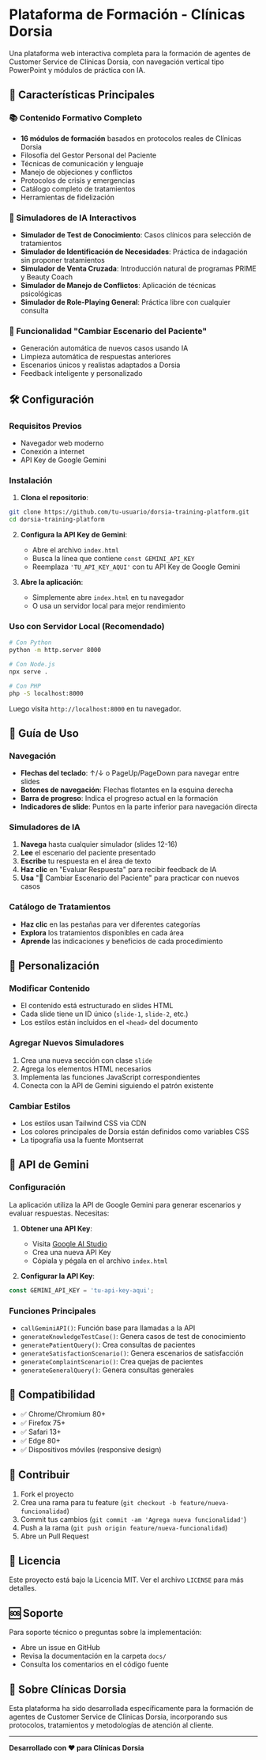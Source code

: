 # Plataforma de Formación - Clínicas Dorsia

Una plataforma web interactiva completa para la formación de agentes de Customer Service de Clínicas Dorsia, con navegación vertical tipo PowerPoint y módulos de práctica con IA.

## 🚀 Características Principales

### 📚 Contenido Formativo Completo
- **16 módulos de formación** basados en protocolos reales de Clínicas Dorsia
- Filosofía del Gestor Personal del Paciente
- Técnicas de comunicación y lenguaje
- Manejo de objeciones y conflictos
- Protocolos de crisis y emergencias
- Catálogo completo de tratamientos
- Herramientas de fidelización

### 🤖 Simuladores de IA Interactivos
- **Simulador de Test de Conocimiento**: Casos clínicos para selección de tratamientos
- **Simulador de Identificación de Necesidades**: Práctica de indagación sin proponer tratamientos
- **Simulador de Venta Cruzada**: Introducción natural de programas PRIME y Beauty Coach
- **Simulador de Manejo de Conflictos**: Aplicación de técnicas psicológicas
- **Simulador de Role-Playing General**: Práctica libre con cualquier consulta

### 🔄 Funcionalidad "Cambiar Escenario del Paciente"
- Generación automática de nuevos casos usando IA
- Limpieza automática de respuestas anteriores
- Escenarios únicos y realistas adaptados a Dorsia
- Feedback inteligente y personalizado

## 🛠️ Configuración

### Requisitos Previos
- Navegador web moderno
- Conexión a internet
- API Key de Google Gemini

### Instalación

1. **Clona el repositorio**:
```bash
git clone https://github.com/tu-usuario/dorsia-training-platform.git
cd dorsia-training-platform
```

2. **Configura la API Key de Gemini**:
   - Abre el archivo `index.html`
   - Busca la línea que contiene `const GEMINI_API_KEY`
   - Reemplaza `'TU_API_KEY_AQUI'` con tu API Key de Google Gemini

3. **Abre la aplicación**:
   - Simplemente abre `index.html` en tu navegador
   - O usa un servidor local para mejor rendimiento

### Uso con Servidor Local (Recomendado)

```bash
# Con Python
python -m http.server 8000

# Con Node.js
npx serve .

# Con PHP
php -S localhost:8000
```

Luego visita `http://localhost:8000` en tu navegador.

## 📖 Guía de Uso

### Navegación
- **Flechas del teclado**: ↑/↓ o PageUp/PageDown para navegar entre slides
- **Botones de navegación**: Flechas flotantes en la esquina derecha
- **Barra de progreso**: Indica el progreso actual en la formación
- **Indicadores de slide**: Puntos en la parte inferior para navegación directa

### Simuladores de IA
1. **Navega** hasta cualquier simulador (slides 12-16)
2. **Lee** el escenario del paciente presentado
3. **Escribe** tu respuesta en el área de texto
4. **Haz clic** en "Evaluar Respuesta" para recibir feedback de IA
5. **Usa** "🔄 Cambiar Escenario del Paciente" para practicar con nuevos casos

### Catálogo de Tratamientos
- **Haz clic** en las pestañas para ver diferentes categorías
- **Explora** los tratamientos disponibles en cada área
- **Aprende** las indicaciones y beneficios de cada procedimiento

## 🔧 Personalización

### Modificar Contenido
- El contenido está estructurado en slides HTML
- Cada slide tiene un ID único (`slide-1`, `slide-2`, etc.)
- Los estilos están incluidos en el `<head>` del documento

### Agregar Nuevos Simuladores
1. Crea una nueva sección con clase `slide`
2. Agrega los elementos HTML necesarios
3. Implementa las funciones JavaScript correspondientes
4. Conecta con la API de Gemini siguiendo el patrón existente

### Cambiar Estilos
- Los estilos usan Tailwind CSS via CDN
- Los colores principales de Dorsia están definidos como variables CSS
- La tipografía usa la fuente Montserrat

## 🔑 API de Gemini

### Configuración
La aplicación utiliza la API de Google Gemini para generar escenarios y evaluar respuestas. Necesitas:

1. **Obtener una API Key**:
   - Visita [Google AI Studio](https://makersuite.google.com/app/apikey)
   - Crea una nueva API Key
   - Cópiala y pégala en el archivo `index.html`

2. **Configurar la API Key**:
```javascript
const GEMINI_API_KEY = 'tu-api-key-aqui';
```

### Funciones Principales
- `callGeminiAPI()`: Función base para llamadas a la API
- `generateKnowledgeTestCase()`: Genera casos de test de conocimiento
- `generatePatientQuery()`: Crea consultas de pacientes
- `generateSatisfactionScenario()`: Genera escenarios de satisfacción
- `generateComplaintScenario()`: Crea quejas de pacientes
- `generateGeneralQuery()`: Genera consultas generales

## 📱 Compatibilidad

- ✅ Chrome/Chromium 80+
- ✅ Firefox 75+
- ✅ Safari 13+
- ✅ Edge 80+
- ✅ Dispositivos móviles (responsive design)

## 🤝 Contribuir

1. Fork el proyecto
2. Crea una rama para tu feature (`git checkout -b feature/nueva-funcionalidad`)
3. Commit tus cambios (`git commit -am 'Agrega nueva funcionalidad'`)
4. Push a la rama (`git push origin feature/nueva-funcionalidad`)
5. Abre un Pull Request

## 📄 Licencia

Este proyecto está bajo la Licencia MIT. Ver el archivo `LICENSE` para más detalles.

## 🆘 Soporte

Para soporte técnico o preguntas sobre la implementación:
- Abre un issue en GitHub
- Revisa la documentación en la carpeta `docs/`
- Consulta los comentarios en el código fuente

## 🏥 Sobre Clínicas Dorsia

Esta plataforma ha sido desarrollada específicamente para la formación de agentes de Customer Service de Clínicas Dorsia, incorporando sus protocolos, tratamientos y metodologías de atención al cliente.

---

**Desarrollado con ❤️ para Clínicas Dorsia**

